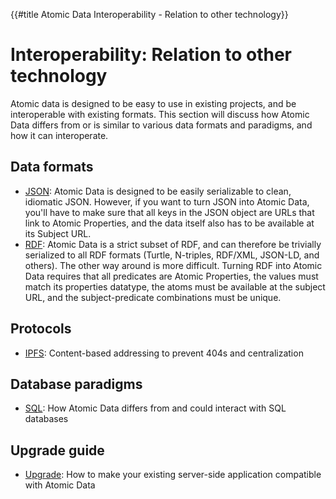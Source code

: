 {{#title Atomic Data Interoperability - Relation to other technology}}
# Interoperability: Relation to other technology

Atomic data is designed to be easy to use in existing projects, and be interoperable with existing formats.
This section will discuss how Atomic Data differs from or is similar to various data formats and paradigms, and how it can interoperate.

## Data formats

* [JSON](json.md): Atomic Data is designed to be easily serializable to clean, idiomatic JSON. However, if you want to turn JSON into Atomic Data, you'll have to make sure that all keys in the JSON object are URLs that link to Atomic Properties, and the data itself also has to be available at its Subject URL.
* [RDF](rdf.md): Atomic Data is a strict subset of RDF, and can therefore be trivially serialized to all RDF formats (Turtle, N-triples, RDF/XML, JSON-LD, and others). The other way around is more difficult. Turning RDF into Atomic Data requires that all predicates are Atomic Properties, the values must match its properties datatype, the atoms must be available at the subject URL, and the subject-predicate combinations must be unique.

## Protocols

* [IPFS](ipfs.md): Content-based addressing to prevent 404s and centralization

## Database paradigms

* [SQL](sql.md): How Atomic Data differs from and could interact with SQL databases

## Upgrade guide

* [Upgrade](upgrade.md): How to make your existing server-side application compatible with Atomic Data
